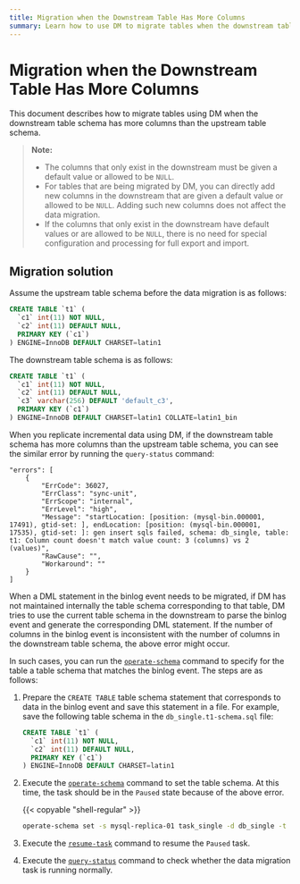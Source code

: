 ```yaml
---
title: Migration when the Downstream Table Has More Columns
summary: Learn how to use DM to migrate tables when the downstream table schema has more columns.
---
```


# Migration when the Downstream Table Has More Columns

This document describes how to migrate tables using DM when the downstream table schema has more columns than the upstream table schema.

> **Note:**
>
> * The columns that only exist in the downstream must be given a default value or allowed to be `NULL`.
> * For tables that are being migrated by DM, you can directly add new columns in the downstream that are given a default value or allowed to be `NULL`. Adding such new columns does not affect the data migration.
> * If the columns that only exist in the downstream have default values or are allowed to be `NULL`, there is no need for special configuration and processing for full export and import.

## Migration solution

Assume the upstream table schema before the data migration is as follows:

```sql
CREATE TABLE `t1` (
  `c1` int(11) NOT NULL,
  `c2` int(11) DEFAULT NULL,
  PRIMARY KEY (`c1`)
) ENGINE=InnoDB DEFAULT CHARSET=latin1
```

The downstream table schema is as follows:

```sql
CREATE TABLE `t1` (
  `c1` int(11) NOT NULL,
  `c2` int(11) DEFAULT NULL,
  `c3` varchar(256) DEFAULT 'default_c3',
  PRIMARY KEY (`c1`)
) ENGINE=InnoDB DEFAULT CHARSET=latin1 COLLATE=latin1_bin
```

When you replicate incremental data using DM, if the downstream table schema has more columns than the upstream table schema, you can see the similar error by running the `query-status` command:

```
"errors": [
    {
        "ErrCode": 36027,
        "ErrClass": "sync-unit",
        "ErrScope": "internal",
        "ErrLevel": "high",
        "Message": "startLocation: [position: (mysql-bin.000001, 17491), gtid-set: ], endLocation: [position: (mysql-bin.000001, 17535), gtid-set: ]: gen insert sqls failed, schema: db_single, table: t1: Column count doesn't match value count: 3 (columns) vs 2 (values)",
        "RawCause": "",
        "Workaround": ""
    }
]
```

When a DML statement in the binlog event needs to be migrated, if DM has not maintained internally the table schema corresponding to that table, DM tries to use the current table schema in the downstream to parse the binlog event and generate the corresponding DML statement. If the number of columns in the binlog event is inconsistent with the number of columns in the downstream table schema, the above error might occur.

In such cases, you can run the [`operate-schema`](manage-schema.md) command to specify for the table a table schema that matches the binlog event. The steps are as follows:

1. Prepare the `CREATE TABLE` table schema statement that corresponds to data in the binlog event and save this statement in a file. For example, save the following table schema in the `db_single.t1-schema.sql` file:

    ```sql
    CREATE TABLE `t1` (
      `c1` int(11) NOT NULL,
      `c2` int(11) DEFAULT NULL,
      PRIMARY KEY (`c1`)
    ) ENGINE=InnoDB DEFAULT CHARSET=latin1
    ```

2. Execute the [`operate-schema`](manage-schema.md) command to set the table schema. At this time, the task should be in the `Paused` state because of the above error.

    {{< copyable "shell-regular" >}}

    ```bash
    operate-schema set -s mysql-replica-01 task_single -d db_single -t t1 db_single.t1-schema.sql
    ```    

3. Execute the [`resume-task`](resume-task.md) command to resume the `Paused` task.

4. Execute the [`query-status`](query-status.md) command to check whether the data migration task is running normally.
